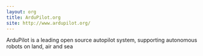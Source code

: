 ```yaml
---
layout: org
title: ArduPilot.org
site: http://www.ardupilot.org/
---
```

ArduPilot is a leading open source autopilot system, supporting
autonomous robots on land, air and sea

